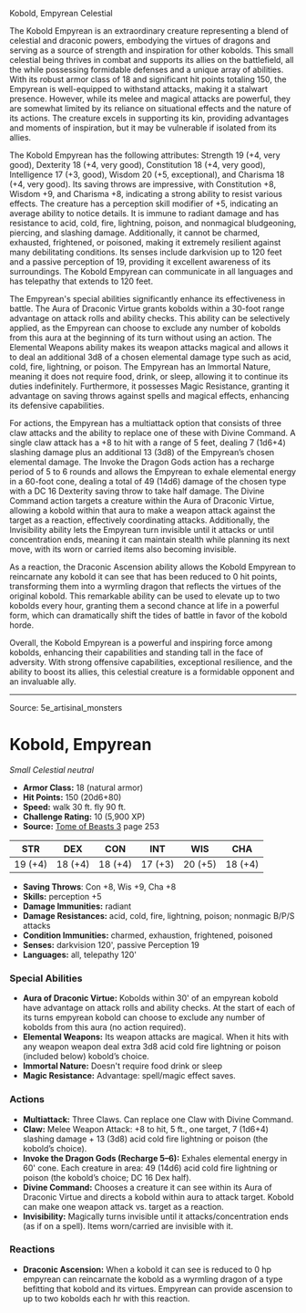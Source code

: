 <MonsterName/>Kobold, Empyrean</MonsterName>
<CreatureType/>Celestial</CreatureType>

<summary>The Kobold Empyrean is an extraordinary creature representing a blend of celestial and draconic powers, embodying the virtues of dragons and serving as a source of strength and inspiration for other kobolds. This small celestial being thrives in combat and supports its allies on the battlefield, all the while possessing formidable defenses and a unique array of abilities. With its robust armor class of 18 and significant hit points totaling 150, the Empyrean is well-equipped to withstand attacks, making it a stalwart presence. However, while its melee and magical attacks are powerful, they are somewhat limited by its reliance on situational effects and the nature of its actions. The creature excels in supporting its kin, providing advantages and moments of inspiration, but it may be vulnerable if isolated from its allies.</summary>

<detail>

The Kobold Empyrean has the following attributes: Strength 19 (+4, very good), Dexterity 18 (+4, very good), Constitution 18 (+4, very good), Intelligence 17 (+3, good), Wisdom 20 (+5, exceptional), and Charisma 18 (+4, very good). Its saving throws are impressive, with Constitution +8, Wisdom +9, and Charisma +8, indicating a strong ability to resist various effects. The creature has a perception skill modifier of +5, indicating an average ability to notice details. It is immune to radiant damage and has resistance to acid, cold, fire, lightning, poison, and nonmagical bludgeoning, piercing, and slashing damage. Additionally, it cannot be charmed, exhausted, frightened, or poisoned, making it extremely resilient against many debilitating conditions. Its senses include darkvision up to 120 feet and a passive perception of 19, providing it excellent awareness of its surroundings. The Kobold Empyrean can communicate in all languages and has telepathy that extends to 120 feet.

The Empyrean's special abilities significantly enhance its effectiveness in battle. The Aura of Draconic Virtue grants kobolds within a 30-foot range advantage on attack rolls and ability checks. This ability can be selectively applied, as the Empyrean can choose to exclude any number of kobolds from this aura at the beginning of its turn without using an action. The Elemental Weapons ability makes its weapon attacks magical and allows it to deal an additional 3d8 of a chosen elemental damage type such as acid, cold, fire, lightning, or poison. The Empyrean has an Immortal Nature, meaning it does not require food, drink, or sleep, allowing it to continue its duties indefinitely. Furthermore, it possesses Magic Resistance, granting it advantage on saving throws against spells and magical effects, enhancing its defensive capabilities.

For actions, the Empyrean has a multiattack option that consists of three claw attacks and the ability to replace one of these with Divine Command. A single claw attack has a +8 to hit with a range of 5 feet, dealing 7 (1d6+4) slashing damage plus an additional 13 (3d8) of the Empyrean’s chosen elemental damage. The Invoke the Dragon Gods action has a recharge period of 5 to 6 rounds and allows the Empyrean to exhale elemental energy in a 60-foot cone, dealing a total of 49 (14d6) damage of the chosen type with a DC 16 Dexterity saving throw to take half damage. The Divine Command action targets a creature within the Aura of Draconic Virtue, allowing a kobold within that aura to make a weapon attack against the target as a reaction, effectively coordinating attacks. Additionally, the Invisibility ability lets the Empyrean turn invisible until it attacks or until concentration ends, meaning it can maintain stealth while planning its next move, with its worn or carried items also becoming invisible.

As a reaction, the Draconic Ascension ability allows the Kobold Empyrean to reincarnate any kobold it can see that has been reduced to 0 hit points, transforming them into a wyrmling dragon that reflects the virtues of the original kobold. This remarkable ability can be used to elevate up to two kobolds every hour, granting them a second chance at life in a powerful form, which can dramatically shift the tides of battle in favor of the kobold horde.

Overall, the Kobold Empyrean is a powerful and inspiring force among kobolds, enhancing their capabilities and standing tall in the face of adversity. With strong offensive capabilities, exceptional resilience, and the ability to boost its allies, this celestial creature is a formidable opponent and an invaluable ally.</detail>



---

Source: 5e_artisinal_monsters

# Kobold, Empyrean

*Small* *Celestial* *neutral*

- **Armor Class:** 18 (natural armor)
- **Hit Points:** 150 (20d6+80)
- **Speed:** walk 30 ft. fly 90 ft.
- **Challenge Rating:** 10 (5,900 XP)
- **Source:** [Tome of Beasts 3](https://koboldpress.com/kpstore/product/tome-of-beasts-3-for-5th-edition/) page 253

| STR | DEX | CON | INT | WIS | CHA |
| --- | --- | --- | --- | --- | --- |
| 19 (+4) | 18 (+4) | 18 (+4) | 17 (+3) | 20 (+5) | 18 (+4) |

- **Saving Throws**: Con +8, Wis +9, Cha +8
- **Skills:** perception +5
- **Damage Immunities:** radiant
- **Damage Resistances:** acid, cold, fire, lightning, poison; nonmagic B/P/S attacks
- **Condition Immunities:** charmed, exhaustion, frightened, poisoned
- **Senses:** darkvision 120', passive Perception 19
- **Languages:** all, telepathy 120'

### Special Abilities

- **Aura of Draconic Virtue:** Kobolds within 30' of an empyrean kobold have advantage on attack rolls and ability checks. At the start of each of its turns empyrean kobold can choose to exclude any number of kobolds from this aura (no action required).
- **Elemental Weapons:** Its weapon attacks are magical. When it hits with any weapon weapon deal extra 3d8 acid cold fire lightning or poison (included below) kobold’s choice.
- **Immortal Nature:** Doesn't require food drink or sleep
- **Magic Resistance:** Advantage: spell/magic effect saves.

### Actions

- **Multiattack:** Three Claws. Can replace one Claw with Divine Command.
- **Claw:** Melee Weapon Attack: +8 to hit, 5 ft., one target, 7 (1d6+4) slashing damage + 13 (3d8) acid cold fire lightning or poison (the kobold’s choice).
- **Invoke the Dragon Gods (Recharge 5–6):** Exhales elemental energy in 60' cone. Each creature in area: 49 (14d6) acid cold fire lightning or poison (the kobold’s choice; DC 16 Dex half).
- **Divine Command:** Chooses a creature it can see within its Aura of Draconic Virtue and directs a kobold within aura to attack target. Kobold can make one weapon attack vs. target as a reaction.
- **Invisibility:** Magically turns invisible until it attacks/concentration ends (as if on a spell). Items worn/carried are invisible with it.

### Reactions

- **Draconic Ascension:** When a kobold it can see is reduced to 0 hp empyrean can reincarnate the kobold as a wyrmling dragon of a type befitting that kobold and its virtues. Empyrean can provide ascension to up to two kobolds each hr with this reaction.




